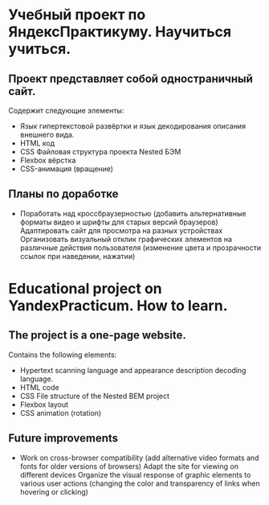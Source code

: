 # Учебный проект по ЯндексПрактикуму.  Научиться учиться.  

## Проект представляет собой одностраничный сайт.
Содержит следующие элементы:
* Язык гипертекстовой развёртки и язык декодирования описания внешнего вида.
* HTML код
* CSS Файловая структура проекта Nested БЭМ
* Flexbox вёрстка
* CSS-анимация (вращение)

## Планы по доработке
* Поработать над кроссбраузерностью (добавить альтернативные форматы видео и шрифты для старых версий браузеров)
Адаптировать сайт для просмотра на разных устройствах
Организовать визуальный отклик графических элементов на различные действия пользователя (изменение цвета и прозрачности ссылок при наведении, нажатии)


# Educational project on YandexPracticum.  How to learn.

## The project is a one-page website.
Contains the following elements:
* Hypertext scanning language and appearance description decoding language.
* HTML code
* CSS File structure of the Nested BEM project
* Flexbox layout
* CSS animation (rotation)

## Future improvements
* Work on cross-browser compatibility (add alternative video formats and fonts for older versions of browsers)
Adapt the site for viewing on different devices
Organize the visual response of graphic elements to various user actions (changing the color and transparency of links when hovering or clicking)
